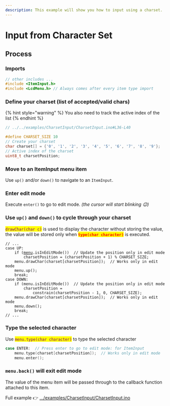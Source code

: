 ```yaml
---
description: This example will show you how to input using a charset.
---
```


# Input from Character Set

## Process

### Imports

```cpp
// other includes ...
#include <ItemInput.h>
#include <LcdMenu.h> // Always comes after every item type import
```

### Define your charset (list of accepted/valid chars)

{% hint style="warning" %}
You also need to track the active index of the list&#x20;
{% endhint %}

```cpp
// ../../examples/CharsetInput/CharsetInput.ino#L36-L40

#define CHARSET_SIZE 10
// Create your charset
char charset[] = {'0', '1', '2', '3', '4', '5', '6', '7', '8', '9'};
// Active index of the charset
uint8_t charsetPosition;
```

### Move to an ItemInput menu item

Use `up()` and/or `down()` to navigate to an `ItemInput`.

### Enter edit mode

Execute `enter()` to go to edit mode. _(the cursor will start blinking 😉)_

### Use `up()` and `down()` to cycle through your charset

<mark style="color:purple;">`drawChar(char c)`</mark> is used to display the character without storing the value, the value will be stored only when <mark style="color:red;">**`type(char character)`**</mark> is executed.

<pre class="language-cpp"><code class="lang-cpp">// ...
case UP:
    if (<a data-footnote-ref href="#user-content-fn-1">menu</a>.isInEditMode())  // Update the position only in edit mode
        charsetPosition = (charsetPosition + 1) % CHARSET_SIZE;
    menu.drawChar(charset[charsetPosition]);  // Works only in edit mode
    menu.up();
    break;
case DOWN:
    if (menu.isInEditMode())  // Update the position only in edit mode
        charsetPosition =
            constrain(charsetPosition - 1, 0, CHARSET_SIZE);
    menu.drawChar(charset[charsetPosition]);  // Works only in edit mode
    menu.down();
    break;
// ...
</code></pre>

### Type the selected character

Use <mark style="color:purple;">`menu.type(char character)`</mark> to type the selected character

```cpp
case ENTER:  // Press enter to go to edit mode: for ItemInput
    menu.type(charset[charsetPosition]);  // Works only in edit mode
    menu.enter();
```

### `menu.back()` will exit edit mode

The value of the menu item will be passed through to the callback function attached to this item.

Full example 👉 [.../examples/CharsetInput/CharsetInput.ino](https://github.com/forntoh/LcdMenu/tree/master/examples/CharsetInput/CharsetInput.ino)

[^1]: It is also worth checking if the current it item is an ItemInput item
